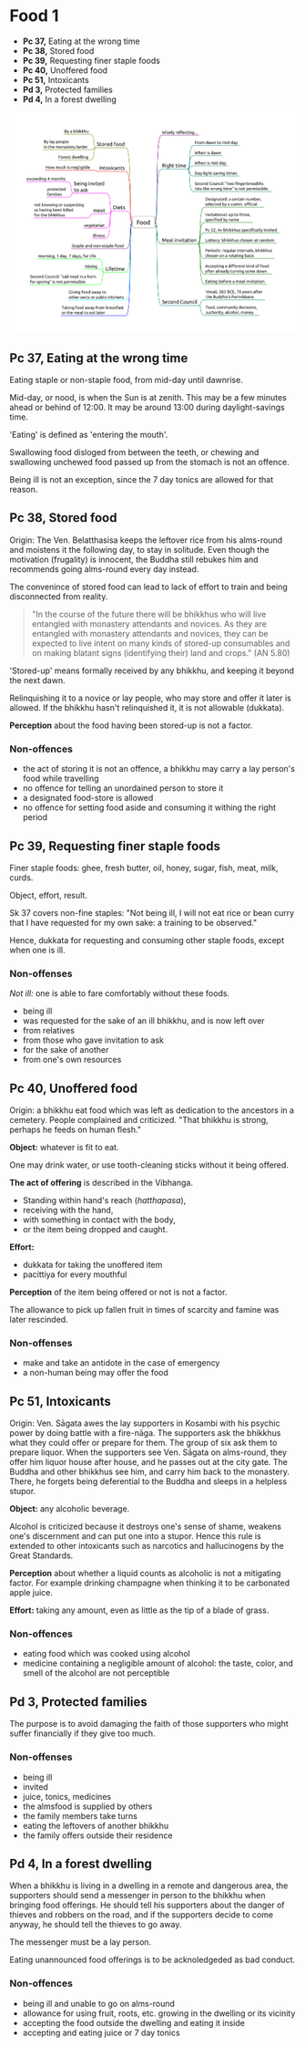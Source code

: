 # Food 1

-   **Pc 37,** Eating at the wrong time
-   **Pc 38,** Stored food
-   **Pc 39,** Requesting finer staple foods
-   **Pc 40,** Unoffered food
-   **Pc 51,** Intoxicants
-   **Pd 3,** Protected families
-   **Pd 4,** In a forest dwelling

![Food](./includes/mindmaps/food.png)

<!-- latex
\clearpage
-->

## Pc 37, Eating at the wrong time

Eating staple or non-staple food, from mid-day until dawnrise.

Mid-day, or nood, is when the Sun is at zenith. This may be a few minutes ahead
or behind of 12:00. It may be around 13:00 during daylight-savings time.

'Eating' is defined as 'entering the mouth'.

Swallowing food disloged from between the teeth, or chewing and swallowing
unchewed food passed up from the stomach is not an offence.

Being ill is not an exception, since the 7 day tonics are allowed for that
reason.

## Pc 38, Stored food

Origin: The Ven. Belatthasisa keeps the leftover rice from his alms-round and
moistens it the following day, to stay in solitude. Even though the motivation
(frugality) is innocent, the Buddha still rebukes him and recommends going
alms-round every day instead.

The convenince of stored food can lead to lack of effort to train and being
disconnected from reality.

> "In the course of the future there will be bhikkhus who will live entangled
> with monastery attendants and novices. As they are entangled with monastery
> attendants and novices, they can be expected to live intent on many kinds of
> stored-up consumables and on making blatant signs (identifying their) land and
> crops." (AN 5.80)

'Stored-up' means formally received by any bhikkhu, and keeping it beyond the
next dawn.

Relinquishing it to a novice or lay people, who may store and offer it later is
allowed. If the bhikkhu hasn't relinquished it, it is not allowable (dukkata).

**Perception** about the food having been stored-up is not a factor.

### Non-offences

<!-- latex
\vspace*{-0.5\baselineskip}
\enlargethispage*{2\baselineskip}
-->

- the act of storing it is not an offence, a bhikkhu may carry a lay person's
  food while travelling
- no offence for telling an unordained person to store it
- a designated food-store is allowed
- no offence for setting food aside and consuming it withing the right period

<!-- latex
\clearpage
-->

## Pc 39, Requesting finer staple foods

Finer staple foods: ghee, fresh butter, oil, honey, sugar, fish, meat,
milk, curds.

Object, effort, result.

Sk 37 covers non-fine staples: "Not being ill, I will not eat rice or
bean curry that I have requested for my own sake: a training to be
observed."

Hence, dukkata for requesting and consuming other staple foods, except
when one is ill.

### Non-offenses

*Not ill:* one is able to fare comfortably without these foods.

<!-- latex
\begin{multicols}{2}
-->

-   being ill
-   was requested for the sake of an ill bhikkhu, and is now left over
-   from relatives
-   from those who gave invitation to ask
-   for the sake of another
-   from one's own resources

<!-- latex
\end{multicols}
-->

## Pc 40, Unoffered food

Origin: a bhikkhu eat food which was left as dedication to the ancestors in a
cemetery. People complained and criticized. "That bhikkhu is strong, perhaps he
feeds on human flesh."

**Object:** whatever is fit to eat.

One may drink water, or use tooth-cleaning sticks without it being offered.

**The act of offering** is described in the Vibhanga.

- Standing within hand's reach (*hatthapasa*),
- receiving with the hand,
- with something in contact with the body,
- or the item being dropped and caught.

**Effort:**

- dukkata for taking the unoffered item
- pacittiya for every mouthful

**Perception** of the item being offered or not is not a factor.

The allowance to pick up fallen fruit in times of scarcity and famine was later
rescinded.

### Non-offenses

- make and take an antidote in the case of emergency
- a non-human being may offer the food

## Pc 51, Intoxicants

Origin: Ven. Sāgata awes the lay supporters in Kosambi with his psychic power by
doing battle with a fire-nāga. The supporters ask the bhikkhus what they could
offer or prepare for them. The group of six ask them to prepare liquor. When the
supporters see Ven. Sāgata on alms-round, they offer him liquor house after
house, and he passes out at the city gate. The Buddha and other bhikkhus see
him, and carry him back to the monastery. There, he forgets being deferential to
the Buddha and sleeps in a helpless stupor.

**Object:** any alcoholic beverage.

Alcohol is criticized because it destroys one's sense of shame, weakens one's
discernment and can put one into a stupor. Hence this rule is extended to other
intoxicants such as narcotics and hallucinogens by the Great Standards.

**Perception** about whether a liquid counts as alcoholic is not a mitigating
factor. For example drinking champagne when thinking it to be carbonated apple
juice.

**Effort:** taking any amount, even as little as the tip of a blade of grass.

### Non-offences

- eating food which was cooked using alcohol
- medicine containing a negligible amount of alcohol: the taste, color, and
  smell of the alcohol are not perceptible

## Pd 3, Protected families

The purpose is to avoid damaging the faith of those supporters who might
suffer financially if they give too much.

### Non-offenses

<!-- latex
\begin{multicols}{2}
-->

-   being ill
-   invited
-   juice, tonics, medicines
-   the almsfood is supplied by others
-   the family members take turns
-   eating the leftovers of another bhikkhu
-   the family offers outside their residence

<!-- latex
\end{multicols}
-->
## Pd 4, In a forest dwelling

When a bhikkhu is living in a dwelling in a remote and dangerous area, the
supporters should send a messenger in person to the bhikkhu when bringing food
offerings. He should tell his supporters about the danger of thieves and robbers
on the road, and if the supporters decide to come anyway, he should tell the
thieves to go away.

The messenger must be a lay person.

Eating unannounced food offerings is to be acknoledgeded as bad conduct.

### Non-offences

- being ill and unable to go on alms-round
- allowance for using fruit, roots, etc. growing in the dwelling or its vicinity
- accepting the food outside the dwelling and eating it inside
- accepting and eating juice or 7 day tonics
